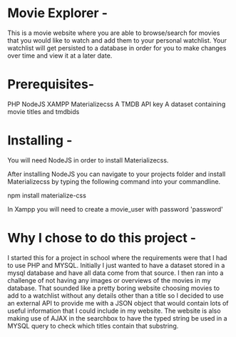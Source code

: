 # Movie Explorer -

This is a movie website where you are able to browse/search for movies that you would like to watch and add them to your personal watchlist. Your watchlist will get persisted to a database in order for you to make changes over time and view it at a later date.
 
# Prerequisites-

PHP
NodeJS
XAMPP
Materializecss
A TMDB API key
A dataset containing movie titles and tmdbids

# Installing -

You will need NodeJS in order to install Materializecss.

After installing NodeJS you can navigate to your projects folder and install Materializecss by typing the following command into your commandline.

npm install materialize-css

In Xampp you will need to create a movie_user with password 'password'

# Why I chose to do this project -

I started this for a project in school where the requirements were that I had to use PHP and MYSQL. Initially I just wanted to have a dataset stored in a mysql database and have all data come from that source. I then ran into a challenge of not having any images or overviews of the movies in my database. That sounded like a pretty boring website choosing movies to add to a watchlist without any details other than a title so I decided to use an external API to provide me with a JSON object that would contain lots of useful information that I could include in my website. The website is also making use of AJAX in the searchbox to have the typed string be used in a MYSQL query to check which titles contain that substring.
